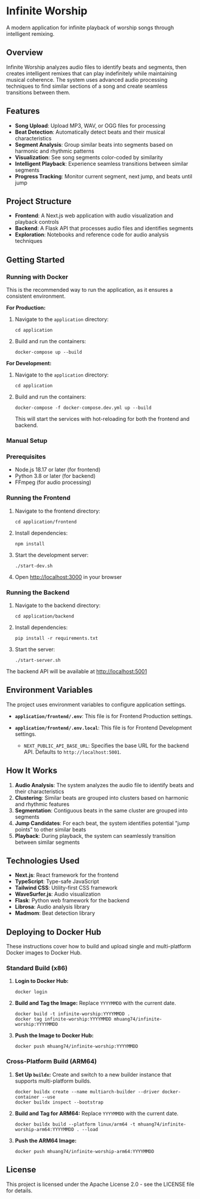 # Infinite Worship

A modern application for infinite playback of worship songs through intelligent remixing.

## Overview

Infinite Worship analyzes audio files to identify beats and segments, then creates intelligent remixes that can play indefinitely while maintaining musical coherence. The system uses advanced audio processing techniques to find similar sections of a song and create seamless transitions between them.

## Features

- **Song Upload**: Upload MP3, WAV, or OGG files for processing
- **Beat Detection**: Automatically detect beats and their musical characteristics
- **Segment Analysis**: Group similar beats into segments based on harmonic and rhythmic patterns
- **Visualization**: See song segments color-coded by similarity
- **Intelligent Playback**: Experience seamless transitions between similar segments
- **Progress Tracking**: Monitor current segment, next jump, and beats until jump

## Project Structure

- **Frontend**: A Next.js web application with audio visualization and playback controls
- **Backend**: A Flask API that processes audio files and identifies segments
- **Exploration**: Notebooks and reference code for audio analysis techniques

## Getting Started

### Running with Docker

This is the recommended way to run the application, as it ensures a consistent environment.

**For Production:**

1.  Navigate to the `application` directory:
    ```
    cd application
    ```

2.  Build and run the containers:
    ```
    docker-compose up --build
    ```

**For Development:**

1.  Navigate to the `application` directory:
    ```
    cd application
    ```

2.  Build and run the containers:
    ```
    docker-compose -f docker-compose.dev.yml up --build
    ```
    This will start the services with hot-reloading for both the frontend and backend.

### Manual Setup

### Prerequisites

- Node.js 18.17 or later (for frontend)
- Python 3.8 or later (for backend)
- FFmpeg (for audio processing)

### Running the Frontend

1. Navigate to the frontend directory:
   ```
   cd application/frontend
   ```

2. Install dependencies:
   ```
   npm install
   ```

3. Start the development server:
   ```
   ./start-dev.sh
   ```

4. Open [http://localhost:3000](http://localhost:3000) in your browser

### Running the Backend

1. Navigate to the backend directory:
   ```
   cd application/backend
   ```

2. Install dependencies:
   ```
   pip install -r requirements.txt
   ```

3. Start the server:
   ```
   ./start-server.sh
   ```

The backend API will be available at [http://localhost:5001](http://localhost:5001)

## Environment Variables

The project uses environment variables to configure application settings.

-   **`application/frontend/.env`**: This file is for Frontend Production settings.
-   **`application/frontend/.env.local`**: This file is for Frontend Development settings.

    -   `NEXT_PUBLIC_API_BASE_URL`: Specifies the base URL for the backend API. Defaults to `http://localhost:5001`.

## How It Works

1. **Audio Analysis**: The system analyzes the audio file to identify beats and their characteristics
2. **Clustering**: Similar beats are grouped into clusters based on harmonic and rhythmic features
3. **Segmentation**: Contiguous beats in the same cluster are grouped into segments
4. **Jump Candidates**: For each beat, the system identifies potential "jump points" to other similar beats
5. **Playback**: During playback, the system can seamlessly transition between similar segments

## Technologies Used

- **Next.js**: React framework for the frontend
- **TypeScript**: Type-safe JavaScript
- **Tailwind CSS**: Utility-first CSS framework
- **WaveSurfer.js**: Audio visualization
- **Flask**: Python web framework for the backend
- **Librosa**: Audio analysis library
- **Madmom**: Beat detection library

## Deploying to Docker Hub

These instructions cover how to build and upload single and multi-platform Docker images to Docker Hub.

### Standard Build (x86)

1.  **Login to Docker Hub:**
    ```
    docker login
    ```

2.  **Build and Tag the Image:**
    Replace `YYYYMMDD` with the current date.
    ```
    docker build -t infinite-worship:YYYYMMDD .
    docker tag infinite-worship:YYYYMMDD mhuang74/infinite-worship:YYYYMMDD
    ```

3.  **Push the Image to Docker Hub:**
    ```
    docker push mhuang74/infinite-worship:YYYYMMDD
    ```

### Cross-Platform Build (ARM64)

1.  **Set Up `buildx`:**
    Create and switch to a new builder instance that supports multi-platform builds.
    ```
    docker buildx create --name multiarch-builder --driver docker-container --use
    docker buildx inspect --bootstrap
    ```

2.  **Build and Tag for ARM64:**
    Replace `YYYYMMDD` with the current date.
    ```
    docker buildx build --platform linux/arm64 -t mhuang74/infinite-worship-arm64:YYYYMMDD . --load
    ```

3.  **Push the ARM64 Image:**
    ```
    docker push mhuang74/infinite-worship-arm64:YYYYMMDD
    ```

## License

This project is licensed under the Apache License 2.0 - see the LICENSE file for details.
